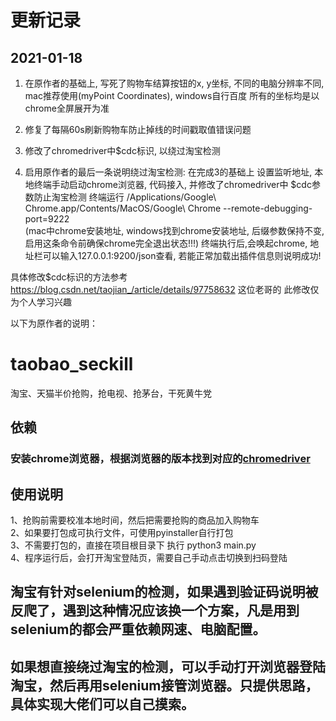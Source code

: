 # 更新记录 

## 2021-01-18
1. 在原作者的基础上, 写死了购物车结算按钮的x, y坐标, 不同的电脑分辨率不同, mac推荐使用(myPoint Coordinates), windows自行百度
   所有的坐标均是以chrome全屏展开为准

2. 修复了每隔60s刷新购物车防止掉线的时间戳取值错误问题

3. 修改了chromedriver中$cdc标识, 以绕过淘宝检测

4. 启用原作者的最后一条说明绕过淘宝检测:
   在完成3的基础上
   设置监听地址, 本地终端手动启动chrome浏览器, 代码接入,  并修改了chromedriver中 $cdc参数防止淘宝检测
   终端运行 /Applications/Google\ Chrome.app/Contents/MacOS/Google\ Chrome --remote-debugging-port=9222      
   (mac中chrome安装地址, windows找到chrome安装地址, 后缀参数保持不变, 启用这条命令前确保chrome完全退出状态!!!)
   终端执行后,会唤起chrome, 地址栏可以输入127.0.0.1:9200/json查看, 若能正常加载出插件信息则说明成功!

具体修改$cdc标识的方法参考  https://blog.csdn.net/taojian_/article/details/97758632 这位老哥的
此修改仅为个人学习兴趣


以下为原作者的说明：

# taobao_seckill
淘宝、天猫半价抢购，抢电视、抢茅台，干死黄牛党
## 依赖
### 安装chrome浏览器，根据浏览器的版本找到对应的[chromedriver](http://npm.taobao.org/mirrors/chromedriver/)

## 使用说明
1、抢购前需要校准本地时间，然后把需要抢购的商品加入购物车  
2、如果要打包成可执行文件，可使用pyinstaller自行打包  
3、不需要打包的，直接在项目根目录下 执行 python3 main.py  
4、程序运行后，会打开淘宝登陆页，需要自己手动点击切换到扫码登陆  

## 淘宝有针对selenium的检测，如果遇到验证码说明被反爬了，遇到这种情况应该换一个方案，凡是用到selenium的都会严重依赖网速、电脑配置。
## 如果想直接绕过淘宝的检测，可以手动打开浏览器登陆淘宝，然后再用selenium接管浏览器。只提供思路，具体实现大佬们可以自己摸索。

